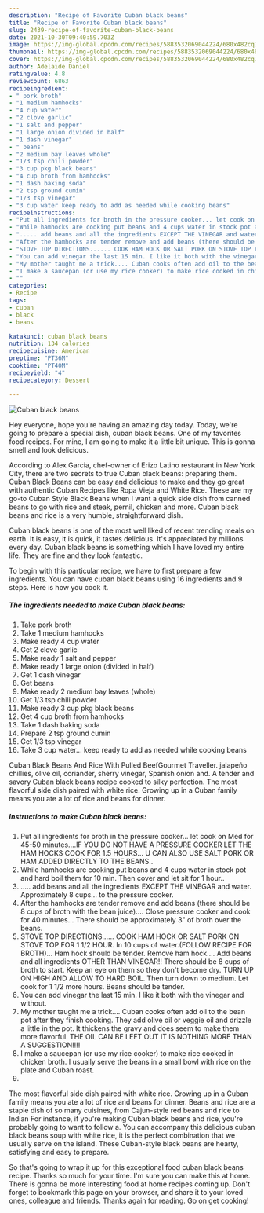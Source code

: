 ```yaml
---
description: "Recipe of Favorite Cuban black beans"
title: "Recipe of Favorite Cuban black beans"
slug: 2439-recipe-of-favorite-cuban-black-beans
date: 2021-10-30T09:40:59.703Z
image: https://img-global.cpcdn.com/recipes/5883532069044224/680x482cq70/cuban-black-beans-recipe-main-photo.jpg
thumbnail: https://img-global.cpcdn.com/recipes/5883532069044224/680x482cq70/cuban-black-beans-recipe-main-photo.jpg
cover: https://img-global.cpcdn.com/recipes/5883532069044224/680x482cq70/cuban-black-beans-recipe-main-photo.jpg
author: Adelaide Daniel
ratingvalue: 4.8
reviewcount: 6863
recipeingredient:
- " pork broth"
- "1 medium hamhocks"
- "4 cup water"
- "2 clove garlic"
- "1 salt and pepper"
- "1 large onion divided in half"
- "1 dash vinegar"
- " beans"
- "2 medium bay leaves whole"
- "1/3 tsp chili powder"
- "3 cup pkg black beans"
- "4 cup broth from hamhocks"
- "1 dash baking soda"
- "2 tsp ground cumin"
- "1/3 tsp vinegar"
- "3 cup water keep ready to add as needed while cooking beans"
recipeinstructions:
- "Put all ingredients for broth in the pressure cooker... let cook on Med for 45-50 minutes....IF YOU DO NOT HAVE A PRESSURE COOKER LET THE HAM HOCKS COOK FOR 1.5 HOURS... U CAN ALSO USE SALT PORK OR HAM ADDED DIRECTLY TO THE BEANS.."
- "While hamhocks are cooking put beans and 4 cups water in stock pot and hard boil them for 10 min. Then cover and let sit for 1 hour.."
- "..... add beans and all the ingredients EXCEPT THE VINEGAR and water. Approximately 8 cups... to the pressure cooker."
- "After the hamhocks are tender remove and add beans (there should be 8 cups of broth with the bean juice).... Close pressure cooker and cook for 40 minutes... There should be approximately 3" of broth over the beans."
- "STOVE TOP DIRECTIONS...... COOK HAM HOCK OR SALT PORK ON STOVE TOP FOR 1 1/2 HOUR. In 10 cups of water.(FOLLOW RECIPE FOR BROTH)... Ham hock should be tender. Remove ham hock.... Add beans and all ingredients OTHER THAN VINEGAR!! There should be 8 cups of broth to start. Keep an eye on them so they don&#39;t become dry. TURN UP ON HIGH AND ALLOW TO HARD BOIL. Then turn down to medium. Let cook for 1 1/2 more hours. Beans should be tender."
- "You can add vinegar the last 15 min. I like it both with the vinegar and without."
- "My mother taught me a trick.... Cuban cooks often add oil to the bean pot after they finish cooking. They add olive oil or veggie oil and drizzle a little in the pot. It thickens the gravy and does seem to make them more flavorful. THE OIL CAN BE LEFT OUT IT IS NOTHING MORE THAN A SUGGESTION!!!!"
- "I make a saucepan (or use my rice cooker) to make rice cooked in chicken broth. I usually serve the beans in a small bowl with rice on the plate and Cuban roast."
- ""
categories:
- Recipe
tags:
- cuban
- black
- beans

katakunci: cuban black beans 
nutrition: 134 calories
recipecuisine: American
preptime: "PT36M"
cooktime: "PT40M"
recipeyield: "4"
recipecategory: Dessert

---
```



![Cuban black beans](https://img-global.cpcdn.com/recipes/5883532069044224/680x482cq70/cuban-black-beans-recipe-main-photo.jpg)

Hey everyone, hope you're having an amazing day today. Today, we're going to prepare a special dish, cuban black beans. One of my favorites food recipes. For mine, I am going to make it a little bit unique. This is gonna smell and look delicious.

According to Alex Garcia, chef-owner of Erizo Latino restaurant in New York City, there are two secrets to true Cuban black beans: preparing them. Cuban Black Beans can be easy and delicious to make and they go great with authentic Cuban Recipes like Ropa Vieja and White Rice. These are my go-to Cuban Style Black Beans when I want a quick side dish from canned beans to go with rice and steak, pernil, chicken and more. Cuban black beans and rice is a very humble, straightforward dish.

Cuban black beans is one of the most well liked of recent trending meals on earth. It is easy, it is quick, it tastes delicious. It's appreciated by millions every day. Cuban black beans is something which I have loved my entire life. They are fine and they look fantastic.


To begin with this particular recipe, we have to first prepare a few ingredients. You can have cuban black beans using 16 ingredients and 9 steps. Here is how you cook it.

<!--inarticleads1-->

##### The ingredients needed to make Cuban black beans:

1. Take  pork broth
1. Take 1 medium hamhocks
1. Make ready 4 cup water
1. Get 2 clove garlic
1. Make ready 1 salt and pepper
1. Make ready 1 large onion (divided in half)
1. Get 1 dash vinegar
1. Get  beans
1. Make ready 2 medium bay leaves (whole)
1. Get 1/3 tsp chili powder
1. Make ready 3 cup pkg black beans
1. Get 4 cup broth from hamhocks
1. Take 1 dash baking soda
1. Prepare 2 tsp ground cumin
1. Get 1/3 tsp vinegar
1. Take 3 cup water... keep ready to add as needed while cooking beans


Cuban Black Beans And Rice With Pulled BeefGourmet Traveller. jalapeño chillies, olive oil, coriander, sherry vinegar, Spanish onion and. A tender and savory Cuban black beans recipe cooked to silky perfection. The most flavorful side dish paired with white rice. Growing up in a Cuban family means you ate a lot of rice and beans for dinner. 

<!--inarticleads2-->

##### Instructions to make Cuban black beans:

1. Put all ingredients for broth in the pressure cooker... let cook on Med for 45-50 minutes....IF YOU DO NOT HAVE A PRESSURE COOKER LET THE HAM HOCKS COOK FOR 1.5 HOURS... U CAN ALSO USE SALT PORK OR HAM ADDED DIRECTLY TO THE BEANS..
1. While hamhocks are cooking put beans and 4 cups water in stock pot and hard boil them for 10 min. Then cover and let sit for 1 hour..
1. ..... add beans and all the ingredients EXCEPT THE VINEGAR and water. Approximately 8 cups... to the pressure cooker.
1. After the hamhocks are tender remove and add beans (there should be 8 cups of broth with the bean juice).... Close pressure cooker and cook for 40 minutes... There should be approximately 3" of broth over the beans.
1. STOVE TOP DIRECTIONS...... COOK HAM HOCK OR SALT PORK ON STOVE TOP FOR 1 1/2 HOUR. In 10 cups of water.(FOLLOW RECIPE FOR BROTH)... Ham hock should be tender. Remove ham hock.... Add beans and all ingredients OTHER THAN VINEGAR!! There should be 8 cups of broth to start. Keep an eye on them so they don&#39;t become dry. TURN UP ON HIGH AND ALLOW TO HARD BOIL. Then turn down to medium. Let cook for 1 1/2 more hours. Beans should be tender.
1. You can add vinegar the last 15 min. I like it both with the vinegar and without.
1. My mother taught me a trick.... Cuban cooks often add oil to the bean pot after they finish cooking. They add olive oil or veggie oil and drizzle a little in the pot. It thickens the gravy and does seem to make them more flavorful. THE OIL CAN BE LEFT OUT IT IS NOTHING MORE THAN A SUGGESTION!!!!
1. I make a saucepan (or use my rice cooker) to make rice cooked in chicken broth. I usually serve the beans in a small bowl with rice on the plate and Cuban roast.
1. 


The most flavorful side dish paired with white rice. Growing up in a Cuban family means you ate a lot of rice and beans for dinner. Beans and rice are a staple dish of so many cuisines, from Cajun-style red beans and rice to Indian For instance, if you&#39;re making Cuban black beans and rice, you&#39;re probably going to want to follow a. You can accompany this delicious cuban black beans soup with white rice, it is the perfect combination that we usually serve on the island. These Cuban-style black beans are hearty, satisfying and easy to prepare. 

So that's going to wrap it up for this exceptional food cuban black beans recipe. Thanks so much for your time. I'm sure you can make this at home. There is gonna be more interesting food at home recipes coming up. Don't forget to bookmark this page on your browser, and share it to your loved ones, colleague and friends. Thanks again for reading. Go on get cooking!
